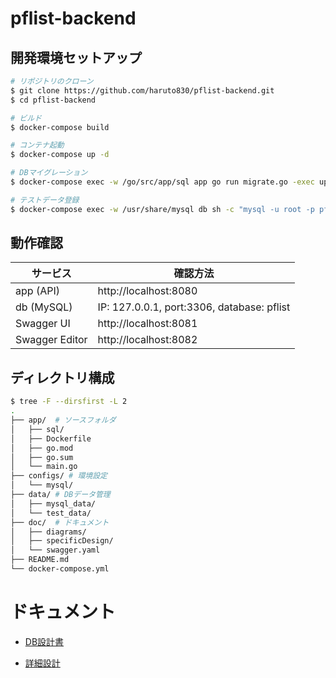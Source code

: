 # pflist-backend

## 開発環境セットアップ

```bash
# リポジトリのクローン
$ git clone https://github.com/haruto830/pflist-backend.git
$ cd pflist-backend

# ビルド
$ docker-compose build

# コンテナ起動
$ docker-compose up -d

# DBマイグレーション
$ docker-compose exec -w /go/src/app/sql app go run migrate.go -exec up

# テストデータ登録
$ docker-compose exec -w /usr/share/mysql db sh -c "mysql -u root -p pflist < testdata.sql"
```

## 動作確認

|    サービス    |                  確認方法                  |
| -------------- | ------------------------------------------ |
| app (API)      | http://localhost:8080                      |
| db (MySQL)     | IP: 127.0.0.1, port:3306, database: pflist |
| Swagger UI     | http://localhost:8081                      |
| Swagger Editor | http://localhost:8082                      |

## ディレクトリ構成

```bash
$ tree -F --dirsfirst -L 2
.
├── app/  # ソースフォルダ
│   ├── sql/
│   ├── Dockerfile
│   ├── go.mod
│   ├── go.sum
│   └── main.go
├── configs/ # 環境設定
│   └── mysql/          
├── data/ # DBデータ管理
│   ├── mysql_data/ 
│   └── test_data/ 
├── doc/  # ドキュメント
│   ├── diagrams/ 
│   ├── specificDesign/ 
│   └── swagger.yaml
├── README.md
└── docker-compose.yml

```

# ドキュメント
- [DB設計書](https://docs.google.com/spreadsheets/d/1iMfJs2HEjGA5TPjG-f6Zk9jXMCtfcMBnUZOB_DXmY8M/edit?usp=sharing)

- [詳細設計](https://github.com/haruto830/pflist-backend/tree/master/doc/specificDesign)
